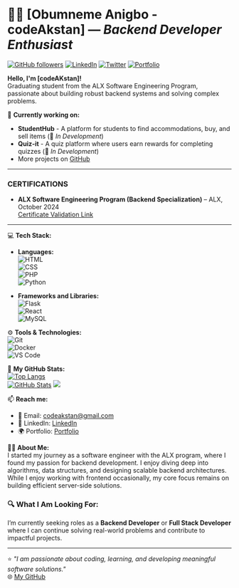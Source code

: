 # 👨‍💻 **[Obumneme Anigbo - codeAkstan]** — _Backend Developer Enthusiast_

[![GitHub followers](https://img.shields.io/github/followers/codeAKstan?label=Follow%20me&style=social)](https://github.com/codeAKstan)
[![LinkedIn](https://img.shields.io/badge/-LinkedIn-blue?style=flat-square&logo=Linkedin&logoColor=white&link=https://www.linkedin.com/in/codeAKstan)](https://www.linkedin.com/in/codeAKstan)
[![Twitter](https://img.shields.io/badge/-Twitter-1DA1F2?style=flat&logo=Twitter&logoColor=white)](https://x.com/codeakstan)
[![Portfolio](https://img.shields.io/badge/Portfolio-Visit-yellowgreen)](https://codeakstan.github.io/)
  
**Hello, I'm [codeAKstan]!**  
Graduating student from the ALX Software Engineering Program, passionate about building robust backend systems and solving complex problems.  
  
🌱 **Currently working on:**  
- **StudentHub** - A platform for students to find accommodations, buy, and sell items (🚧 _In Development_)  
- **Quiz-it** - A quiz platform where users earn rewards for completing quizzes  (🚧 _In Development_)
- More projects on [GitHub](https://github.com/codeAKstan?tab=repositories)

---
  ### **CERTIFICATIONS**  
- **ALX Software Engineering Program (Backend Specialization)** – ALX, October 2024  
  [Certificate Validation Link](https://intranet.alxswe.com/certificates/EzrMcSJBYm)

---
  
💻 **Tech Stack:**  
- **Languages:**  
  ![HTML](https://img.shields.io/badge/HTML-E34F26?style=flat-square&logo=html5&logoColor=white)  
  ![CSS](https://img.shields.io/badge/CSS-1572B6?style=flat-square&logo=css3&logoColor=white)  
  ![PHP](https://img.shields.io/badge/PHP-777BB4?style=flat-square&logo=php&logoColor=white)  
  ![Python](https://img.shields.io/badge/Python-3776AB?style=flat-square&logo=python&logoColor=white)
  
- **Frameworks and Libraries:**  
  ![Flask](https://img.shields.io/badge/Flask-000000?style=flat-square&logo=flask&logoColor=white)  
  ![React](https://img.shields.io/badge/React-20232A?style=flat-square&logo=react&logoColor=61DAFB)  
  ![MySQL](https://img.shields.io/badge/MySQL-4479A1?style=flat-square&logo=mysql&logoColor=white)
  
⚙️ **Tools & Technologies:**  
  ![Git](https://img.shields.io/badge/Git-F05032?style=flat-square&logo=git&logoColor=white)  
  ![Docker](https://img.shields.io/badge/Docker-2496ED?style=flat-square&logo=docker&logoColor=white)  
  ![VS Code](https://img.shields.io/badge/VS%20Code-0078D4?style=flat-square&logo=visual-studio-code&logoColor=white)

🌟 **My GitHub Stats:**  
[![Top Langs](https://github-readme-stats.vercel.app/api/top-langs/?username=codeAKstan&layout=compact&theme=dark)](https://github.com/codeAKstan)  
[![GitHub Stats](https://github-readme-stats.vercel.app/api?username=codeAKstan&show_icons=true&theme=dark)](https://github.com/codeAKstan)
<a href="https://github.com/codeAKstan"><img src="https://github-readme-streak-stats.herokuapp.com/?user=codeAKstan&stroke=ffffff&background=1c1917&ring=0891b2&fire=0891b2&currStreakNum=ffffff&currStreakLabel=0891b2&sideNums=ffffff&sideLabels=ffffff&dates=ffffff&hide_border=true" /></a>

📫 **Reach me:**  
- 📧 Email: [codeakstan@gmail.com](mailto:codeakstan@gmail.com)  
- 💼 LinkedIn: [LinkedIn](https://linkedin.com/in/codeAKstan)  
- 🌍 Portfolio: [Portfolio](https://codeakstan.github.io/)

👨‍🎓 **About Me:**  
I started my journey as a software engineer with the ALX program, where I found my passion for backend development. I enjoy diving deep into algorithms, data structures, and designing scalable backend architectures. While I enjoy working with frontend occasionally, my core focus remains on building efficient server-side solutions.

### 🔍 **What I Am Looking For:**
I’m currently seeking roles as a **Backend Developer** or **Full Stack Developer** where I can continue solving real-world problems and contribute to impactful projects.

---

⭐ _"I am passionate about coding, learning, and developing meaningful software solutions."_  
🌐 [My GitHub](https://github.com/codeAKstan)
